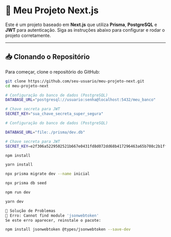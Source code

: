 # 🚀 Meu Projeto Next.js

Este é um projeto baseado em **Next.js** que utiliza **Prisma**, **PostgreSQL** e **JWT** para autenticação. Siga as instruções abaixo para configurar e rodar o projeto corretamente.  

---

## 📥 Clonando o Repositório

Para começar, clone o repositório do GitHub:

```sh
git clone https://github.com/seu-usuario/meu-projeto-next.git
cd meu-projeto-next

# Configuração do banco de dados (PostgreSQL)
DATABASE_URL="postgresql://usuario:senha@localhost:5432/meu_banco"

# Chave secreta para JWT
SECRET_KEY="sua_chave_secreta_super_segura"

# Configuração do banco de dados (PostgreSQL)

DATABASE_URL="file:./prisma/dev.db"

# Chave secreta para JWT
SECRET_KEY=e2f306a5229502521b667e0431fd8d072dd68b417296463a65b708c2b1ff9160

npm install

yarn install

npx prisma migrate dev --name inicial

npx prisma db seed

npm run dev

yarn dev

🐞 Solução de Problemas
🔴 Erro: Cannot find module 'jsonwebtoken'
Se este erro aparecer, reinstale o pacote:

npm install jsonwebtoken @types/jsonwebtoken --save-dev